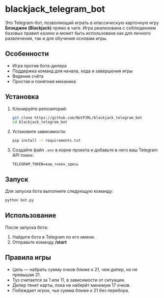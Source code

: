 # blackjack_telegram_bot

Это Telegram-бот, позволяющий играть в классическую карточную игру **Блэкджек (Blackjack)** прямо в чате. Игра реализована с соблюдением базовых правил казино и может быть использована как для личного развлечения, так и для обучения основам игры.

## Особенности

- Игра против бота-дилера
- Поддержка команд для начала, хода и завершения игры
- Ведение счёта
- Простая и понятная механика

## Установка

1. Клонируйте репозиторий:

   ```bash
   git clone https://github.com/NotP3RL/blackjack_telegram_bot
   cd blackjack_telegram_bot
   ```

2. Установите зависимости:

   ```bash
   pip install -r requirements.txt
   ```

3. Создайте файл `.env` в корне проекта и добавьте в него ваш Telegram API токен:

   ```
   TELEGRAM_TOKEN=ваш_токен_здесь
   ```

## Запуск

Для запуска бота выполните следующую команду:

```bash
python bot.py
```

## Использование

После запуска бота:

1. Найдите бота в Telegram по его имени.
2. Отправьте команду **/start**

## Правила игры

- Цель — набрать сумму очков ближе к 21, чем дилер, но не превышая 21.
- Туз считается за 1 или 11, в зависимости от ситуации.
- Дилер тянет карты, пока не наберёт минимум 17 очков.
- Побеждает игрок, чья сумма ближе к 21 без перебора.